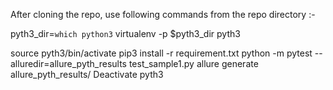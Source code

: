 After cloning the repo, use following commands from the repo directory :-

pyth3_dir=`which python3`
virtualenv -p $pyth3_dir pyth3

source pyth3/bin/activate
pip3 install -r requirement.txt
python -m pytest --alluredir=allure_pyth_results  test_sample1.py 
allure generate allure_pyth_results/
Deactivate pyth3

